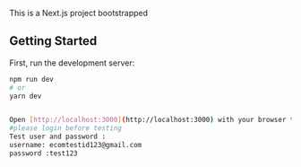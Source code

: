 This is a Next.js project bootstrapped 
## Getting Started

First, run the development server:

```bash
npm run dev
# or
yarn dev


Open [http://localhost:3000](http://localhost:3000) with your browser to see the result.
#please login before testing
Test user and password :
username: ecomtestid123@gmail.com 
password :test123